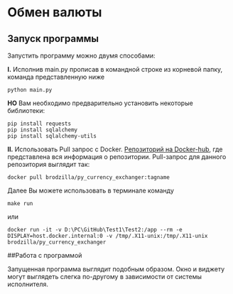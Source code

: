 # Обмен валюты
## Запуск программы

Запустить программу можно двумя способами:

__I.__  Исполнив main.py прописав в командной строке из корневой папку, команда представленную ниже

```
python main.py
```
__НО__ Вам необходимо предварительно установить некоторые библиотеки:

```
pip install requests
pip install sqlalchemy
pip install sqlalchemy-utils
```

__II.__ Использовать Pull запрос с Docker. [Репозиторий на Docker-hub](https://hub.docker.com/repository/docker/brodzilla/py_currency_exchanger/general), где представлена вся информация о репозитории. Pull-запрос для данного репозитория выглядит так:

```
docker pull brodzilla/py_currency_exchanger:tagname
```

Далее Вы можете использовать в терминале команду

```
make run
```
или

```
docker run -it -v D:\PC\GitHub\Test1\Test2:/app --rm -e DISPLAY=host.docker.internal:0 -v /tmp/.X11-unix:/tmp/.X11-unix brodzilla/py_currency_exchanger
```

##Работа с программой

Запущенная программа выглядит подобным образом. Окно и виджету могут выглядеть слегка по-другому в зависимости от системы исполнителя.

